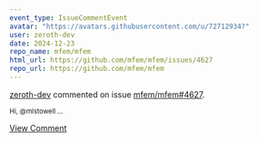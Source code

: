 ```yaml
---
event_type: IssueCommentEvent
avatar: "https://avatars.githubusercontent.com/u/72712934?"
user: zeroth-dev
date: 2024-12-23
repo_name: mfem/mfem
html_url: https://github.com/mfem/mfem/issues/4627
repo_url: https://github.com/mfem/mfem
---
```


<a href='https://github.com/zeroth-dev' target='_blank'>zeroth-dev</a> commented on issue <a href='https://github.com/mfem/mfem/issues/4627' target='_blank'>mfem/mfem#4627</a>.

<small>Hi, @mlstowell ...</small>

<a href='https://github.com/mfem/mfem/issues/4627' target='_blank'>View Comment</a>